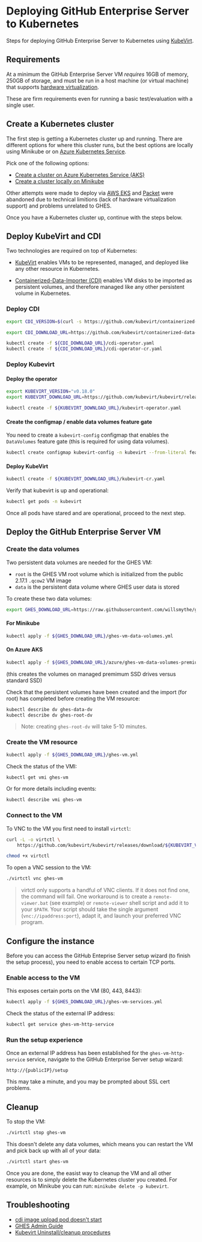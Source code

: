 
# Deploying GitHub Enterprise Server to Kubernetes

Steps for deploying GitHub Enterprise Server to Kubernetes using [KubeVirt](https://kubevirt.io/).

## Requirements

At a minimum the GitHub Enterprise Server VM *requires* 16GB of memory, 250GB of storage, and must be run in a host machine (or virtual machine) that supports [hardware virtualization](https://access.redhat.com/documentation/en-us/red_hat_enterprise_linux/7/html/virtualization_deployment_and_administration_guide/sect-system_requirements-kvm_requirements).

These are firm requirements even for running a basic test/evaluation with a single user.

## Create a Kubernetes cluster

The first step is getting a Kubernetes cluster up and running. There are different options for where this cluster runs, but the best options are locally using Minikube or on [Azure Kubernetes Service](https://docs.microsoft.com/en-us/azure/aks/).

Pick one of the following options:

* [Create a cluster on Azure Kubernetes Service (AKS)](./azure/README.md)
* [Create a cluster locally on Minikube](./minikube/README.md)

Other attempts were made to deploy via [AWS EKS](aws/README.md) and [Packet](packet/README.md) were abandoned due to technical limitions (lack of hardware virtualization support) and problems unrelated to GHES.

Once you have a Kubernetes cluster up, continue with the steps below.

## Deploy KubeVirt and CDI

Two technologies are required on top of Kubernetes:

* [KubeVirt](https://github.com/kubevirt/kubevirt) enables VMs to be represented, managed, and deployed like any other resource in Kubernetes. 

* [Containerized-Data-Importer (CDI)](https://github.com/kubevirt/containerized-data-importer) enables VM disks to be imported as persistent volumes, and therefore managed like any other persistent volume in Kubernetes.

### Deploy CDI

```bash
export CDI_VERSION=$(curl -s https://github.com/kubevirt/containerized-data-importer/releases/latest | grep -o "v[0-9]\.[0-9]*\.[0-9]*")

export CDI_DOWNLOAD_URL=https://github.com/kubevirt/containerized-data-importer/releases/download/$CDI_VERSION
```

```bash
kubectl create -f ${CDI_DOWNLOAD_URL}/cdi-operator.yaml
kubectl create -f ${CDI_DOWNLOAD_URL}/cdi-operator-cr.yaml
```

### Deploy Kubevirt

#### Deploy the operator

```bash
export KUBEVIRT_VERSION="v0.18.0"
export KUBEVIRT_DOWNLOAD_URL=https://github.com/kubevirt/kubevirt/releases/download/${KUBEVIRT_VERSION}/
```

```bash
kubectl create -f ${KUBEVIRT_DOWNLOAD_URL}/kubevirt-operator.yaml
```

#### Create the configmap / enable data volumes feature gate

You need to create a `kubevirt-config` configmap that enables the `DataVolumes` feature gate (this is required for using data volumes).

```bash
kubectl create configmap kubevirt-config -n kubevirt --from-literal feature-gates=DataVolumes
```

#### Deploy KubeVirt

```bash
kubectl create -f ${KUBEVIRT_DOWNLOAD_URL}/kubevirt-cr.yaml
```

Verify that kubevirt is up and operational:

```bash
kubectl get pods -n kubevirt
```

Once all pods have stared and are operational, proceed to the next step.

## Deploy the GitHub Enterprise Server VM

### Create the data volumes

Two persistent data volumes are needed for the GHES VM:

* `root` is the GHES VM root volume which is initialized from the public 2.17.1 `.qcow2` VM image
* `data` is the persistent data volume where GHES user data is stored

To create these two data volumes:

```bash
export GHES_DOWNLOAD_URL=https://raw.githubusercontent.com/willsmythe/ghes-kubevirt/master
```

#### For Minikube

```bash
kubectl apply -f ${GHES_DOWNLOAD_URL}/ghes-vm-data-volumes.yml
```

#### On Azure AKS

```bash
kubectl apply -f ${GHES_DOWNLOAD_URL}/azure/ghes-vm-data-volumes-premium.yml
```

(this creates the volumes on managed premimum SSD drives versus standard SSD)

Check that the persistent volumes have been created and the import (for root) has completed before creating the VM resource:

```bash
kubectl describe dv ghes-data-dv
kubectl describe dv ghes-root-dv
```

> Note: creating `ghes-root-dv` will take 5-10 minutes.

### Create the VM resource

```bash
kubectl apply -f ${GHES_DOWNLOAD_URL}/ghes-vm.yml
```

Check the status of the VMI:

```bash
kubectl get vmi ghes-vm
```

Or for more details including events:

```bash
kubectl describe vmi ghes-vm
```

### Connect to the VM

To VNC to the VM you first need to install `virtctl`:

```bash
curl -L -o virtctl \
    https://github.com/kubevirt/kubevirt/releases/download/${KUBEVIRT_VERSION}/virtctl-${KUBEVIRT_VERSION}-darwin-amd64

chmod +x virtctl 
```

To open a VNC session to the VM:

```bash
./virtctl vnc ghes-vm
```

> virtctl only supports a handful of VNC clients. If it does not find one, the command will fail. One workaround is to create a `remote-viewer.bat` (see example) or `remote-viewer` shell script and add it to your `$PATH`. Your script should take the single argument (`vnc://ipaddress:port`), adapt it, and launch your preferred VNC program.

## Configure the instance

Before you can access the GitHub Enteprise Server setup wizard (to finish the setup process), you need to enable access to certain TCP ports.

### Enable access to the VM

This exposes certain ports on the VM (80, 443, 8443):

```bash
kubectl apply -f ${GHES_DOWNLOAD_URL}/ghes-vm-services.yml
```

Check the status of the external IP address:

```bash
kubectl get service ghes-vm-http-service
```

### Run the setup experience

Once an external IP address has been established for the `ghes-vm-http-service` service, navigate to the GitHub Enterprise Server setup wizard:

```
http://{publicIP}/setup
```

This may take a minute, and you may be prompted about SSL cert problems.

## Cleanup

To stop the VM:

```bash
./virtctl stop ghes-vm
```

This doesn't delete any data volumes, which means you can restart the VM and pick back up with all of your data:

```bash
./virtctl start ghes-vm
```

Once you are done, the easist way to cleanup the VM and all other resources is to simply delete the Kubernetes cluster you created. For example, on Minikube you can run: `minikube delete -p kubevirt`.

## Troubleshooting

* [cdi image upload pod doesn't start](https://github.com/kubevirt/kubevirt/issues/2184)
* [GHES Admin Guide](https://help.github.com/en/enterprise/2.17/admin)
* [Kubevirt Uninstall/cleanup procedures](https://github.com/kubevirt/kubevirt/issues/1491)

